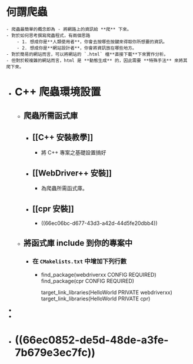 # 何謂爬蟲
	- 爬蟲最簡單的概念即為 - 將網路上的資訊給 **爬** 下來。
	- 對於如何思考撰寫爬蟲程式，有兩個思路
		- 1. 想成你是**人類使用者**，你會去按哪些按鍵來得取你所想要的資訊。
		- 2. 想成你是**網站設計者**，你會將資訊放在哪些地方。
	- 對於簡易的網站而言，可以將網站的 `.html` 檔**直接下載**下來實作分析。
	- 但對於較複雜的網站而言，html 是 **動態生成** 的，因此需要 **特殊手法** 來將其爬下來。
- # C++ 爬蟲環境設置
	- ## 爬蟲所需函式庫
		- ##  [[C++ 安裝教學]]
			- 將 C++ 專案之基礎設置搞好
		- ## [[WebDriver++ 安裝]]
			- 為爬蟲所需函式庫。
		- ## [[cpr 安裝]]
			- ((66ec06bc-d677-43d3-a42d-44d5fe20dbb4))
	- ## 將函式庫 include 到你的專案中
		- ### 在 `CMakelists.txt` 中增加下列行數
			- find_package(webdriverxx CONFIG REQUIRED)
			  find_package(cpr CONFIG REQUIRED)
			  
			  target_link_libraries(HelloWorld PRIVATE webdriverxx)
			  target_link_libraries(HelloWorld PRIVATE cpr)
-
-
- # ((66ec0852-de5d-48de-a3fe-7b679e3ec7fc))